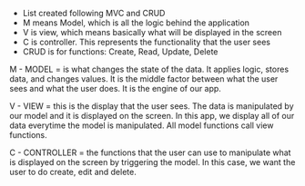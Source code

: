 - List created following MVC and CRUD
- M means Model, which is all the logic behind the application
- V is view, which means basically what will be displayed in the screen
- C is controller. This represents the functionality that the user sees
- CRUD is for functions: Create, Read, Update, Delete

M - MODEL = is what changes the state of the data. It applies logic, stores data, and changes values. It is the middle factor between what the user sees and what the user does. It is the engine of our app.

V - VIEW = this is the display that the user sees. The data is manipulated by our model and it is displayed on the screen. In this app, we display all of our data everytime the model is manipulated. All model functions call view functions.

C - CONTROLLER = the functions that the user can use to manipulate what is displayed on the screen by triggering the model. In this case, we want the user to do create, edit and delete.